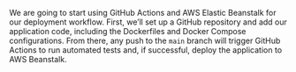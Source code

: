 We are going to start using GitHub Actions and AWS Elastic Beanstalk for our deployment workflow. First, we’ll set up a GitHub repository and add our application code, including the Dockerfiles and Docker Compose configurations. From there, any push to the `main` branch will trigger GitHub Actions to run automated tests and, if successful, deploy the application to AWS Beanstalk.
